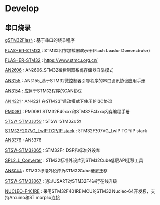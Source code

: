 # Develop

## 串口烧录

[gSTM32Flash](https://github.com/Charleye/gSTM32Flash) : 基于串口的烧录程序 

[FLASHER-STM32](https://www.st.com/content/st_com/en/products/development-tools/software-development-tools/stm32-software-development-tools/stm32-programmers/flasher-stm32.html) : STM32闪存加载器演示器(Flash Loader Demonstrator) 

[FLASHER-STM32](https://www.stmcu.org.cn/document/detail/index/id-217076) : https://www.stmcu.org.cn/ 

[AN2606](https://www.stmcu.org.cn/document/detail/index/id-201045) : AN2606_STM32微控制器系统存储器自举模式 

[AN3155](https://www.stmcu.org.cn/document/detail/index/id-200191) : AN3155_基于STM32微控制器引导程序的串口通讯协议应用手册

[AN3154](https://www.stmcu.org.cn/document/detail/index/id-200193) : 应用于STM32程序的CAN协议  

[AN4221](https://www.stmcu.org.cn/document/detail/index/id-214682) : AN4221 在STM32™启动模式下使用的I2C协议 

[PM0081](https://www.stmcu.org.cn/document/detail/index/id-200613) : PM0081 STM32F40xxx和STM32F41xxx闪存编程手册 

[STSW-STM32059](https://www.stmcu.org.cn/document/detail/index/id-213605) : STSW-STM32059 

[STM32F207VG_LwIP TCP/IP stack](https://www.stmcu.org.cn/document/detail/index/id-200736) : STM32F207VG_LwIP TCP/IP stack 

[AN3376](https://www.stmcu.org.cn/document/detail/index/id-200493) : AN3376 

[STSW-STM32065](https://www.st.com/content/st_com/zh/products/embedded-software/mcu-mpu-embedded-software/stm32-embedded-software/stm32-standard-peripheral-libraries/stsw-stm32065.html) : STM32F4 DSP和标准外设库 

[SPL2LL_Converter](https://www.stmcu.org.cn/document/detail/index/id-218166) : STM32标准外设库到STM32Cube低层API迁移工具 

[AN5044](https://www.stmcu.org.cn/document/detail/index/id-218105) : STM32标准外设库为STM32Cube低层迁移 

[STSW-STM32067](https://www.stmcu.org.cn/document/detail/index/id-213644) : 通过USART对STM32F4进行在线升级 

[NUCLEO-F401RE](https://www.st.com/content/st_com/zh/products/evaluation-tools/product-evaluation-tools/mcu-mpu-eval-tools/stm32-mcu-mpu-eval-tools/stm32-nucleo-boards/nucleo-f401re.html#resource) : 采用STM32F401RE MCU的STM32 Nucleo-64开发板，支持Arduino和ST morpho连接 






